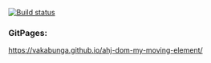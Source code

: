 [![Build status](https://ci.appveyor.com/api/projects/status/hkfjjabh0fprsuc3/branch/master?svg=true)](https://ci.appveyor.com/project/vakabunga/ahj-dom-my-moving-element/branch/master)

### GitPages: 

https://vakabunga.github.io/ahj-dom-my-moving-element/